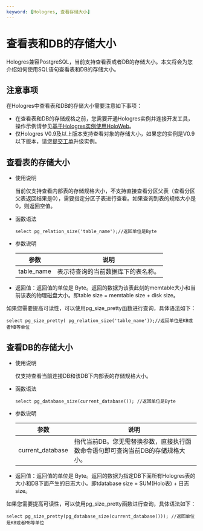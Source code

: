 ```yaml
---
keyword: [Hologres, 查看存储大小]
---
```


# 查看表和DB的存储大小

Hologres兼容PostgreSQL，当前支持查看表或者DB的存储大小。本文将会为您介绍如何使用SQL语句查看表和DB的存储大小。

## 注意事项

在Hologres中查看表和DB的存储大小需要注意如下事项：

-   在查看表和DB的存储规格之前，您需要开通Hologres实例并连接开发工具，操作示例请参见[基于Hologres实例使用HoloWeb]()。
-   仅Hologres V0.9及以上版本支持查看对象的存储大小，如果您的实例是V0.9以下版本，请您[提交工单](https://selfservice.console.aliyun.com/ticket/createIndex?spm=5176.2020520129.console-base-top.dwork-order-1.29d546aee0gsiH)升级实例。

## 查看表的存储大小

-   使用说明

    当前仅支持查看内部表的存储规格大小，不支持直接查看分区父表（查看分区父表返回结果是0），需要指定分区子表进行查看。如果查询到表的规格大小是0，则返回空值。

-   函数语法

    ```
    select pg_relation_size('table_name');//返回单位是Byte
    ```

-   参数说明

    |参数|说明|
    |--|--|
    |table\_name|表示待查询的当前数据库下的表名称。|

-   返回值：返回值的单位是 Byte。返回的数据为该表此刻的memtable大小和当前该表的物理磁盘大小。即table size = memtable size + disk size。

如果您需要提高可读性，可以使用pg\_size\_pretty函数进行查询，具体语法如下：

```
select pg_size_pretty( pg_relation_size('table_name'));//返回单位是KB或者MB等单位
```

## 查看DB的存储大小

-   使用说明

    仅支持查看当前连接DB和该DB下内部表的存储规格大小。

-   函数语法

    ```
    select pg_database_size(current_database()); //返回单位是Byte
    ```

-   参数说明

    |参数|说明|
    |--|--|
    |current\_database|指代当前DB。您无需替换参数，直接执行函数命令语句即可查询当前DB的存储规格大小。|

-   返回值：返回值的单位是 Byte。返回的数据为指定DB下面所有Hologres表的大小和DB下面产生的日志大小。即tdatabase size = SUM\(Holo表\) + 日志size。

如果您需要提高可读性，可以使用pg\_size\_pretty函数进行查询，具体语法如下：

```
select pg_size_pretty(pg_database_size(current_database())); //返回单位是KB或者MB等单位
```

